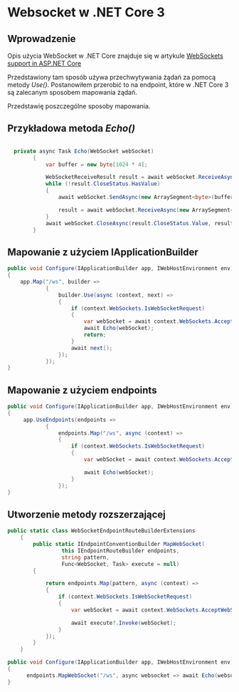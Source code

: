 ﻿# Websocket w .NET Core 3


## Wprowadzenie

Opis użycia WebSocket w .NET Core znajduje się w artykule [WebSockets support in ASP.NET Core](https://docs.microsoft.com/pl-pl/aspnet/core/fundamentals/websockets?view=aspnetcore-3.1)

Przedstawiony tam sposób używa przechwytywania   żądań za pomocą metody *Use()*. Postanowiłem przerobić to na endpoint, które w .NET Core 3 są zalecanym sposobem mapowania żądań.

Przedstawię poszczególne sposoby mapowania.

## Przykładowa metoda *Echo()*

~~~ csharp

  private async Task Echo(WebSocket webSocket)
        {
            var buffer = new byte[1024 * 4];

            WebSocketReceiveResult result = await webSocket.ReceiveAsync(new ArraySegment<byte>(buffer), CancellationToken.None);
            while (!result.CloseStatus.HasValue)
            {
                await webSocket.SendAsync(new ArraySegment<byte>(buffer, 0, result.Count), result.MessageType, result.EndOfMessage, CancellationToken.None);

                result = await webSocket.ReceiveAsync(new ArraySegment<byte>(buffer), CancellationToken.None);
            }
            await webSocket.CloseAsync(result.CloseStatus.Value, result.CloseStatusDescription, CancellationToken.None);
        }
~~~


## Mapowanie z użyciem IApplicationBuilder

~~~ csharp
public void Configure(IApplicationBuilder app, IWebHostEnvironment env)
{
    app.Map("/ws", builder =>
            {
                builder.Use(async (context, next) =>
                {
                    if (context.WebSockets.IsWebSocketRequest)
                    {
                        var webSocket = await context.WebSockets.AcceptWebSocketAsync();
                        await Echo(webSocket);
                        return;
                    }
                    await next();
                });
            });
}
~~~


## Mapowanie z użyciem endpoints

~~~ csharp
public void Configure(IApplicationBuilder app, IWebHostEnvironment env)
{
     app.UseEndpoints(endpoints =>
            {
                endpoints.Map("/ws", async (context) =>
                {
                    if (context.WebSockets.IsWebSocketRequest)
                    {
                        var webSocket = await context.WebSockets.AcceptWebSocketAsync();

                        await Echo(webSocket);
                    }
                });
}
~~~

## Utworzenie metody rozszerzającej

~~~ csharp
public static class WebSocketEndpointRouteBuilderExtensions
    {
        public static IEndpointConventionBuilder MapWebSocket(
                 this IEndpointRouteBuilder endpoints,
                 string pattern,
                 Func<WebSocket, Task> execute = null)
        {

            return endpoints.Map(pattern, async (context) =>
            {
                if (context.WebSockets.IsWebSocketRequest)
                {
                    var webSocket = await context.WebSockets.AcceptWebSocketAsync();

                    await execute?.Invoke(webSocket);
                }
            });
        }
    }
~~~

~~~ csharp
public void Configure(IApplicationBuilder app, IWebHostEnvironment env)
{
      endpoints.MapWebSocket("/ws", async websocket => await Echo(websocket));
}
~~~

